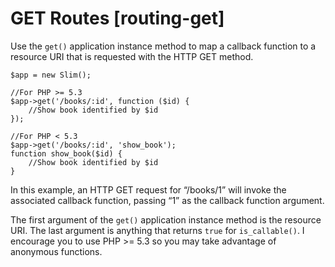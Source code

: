 # GET Routes [routing-get] #

Use the `get()` application instance method to map a callback function to a resource URI that is requested with the HTTP GET method.

    $app = new Slim();
    
    //For PHP >= 5.3
    $app->get('/books/:id', function ($id) {
        //Show book identified by $id
    });
    
    //For PHP < 5.3
    $app->get('/books/:id', 'show_book');
    function show_book($id) {
        //Show book identified by $id
    }

In this example, an HTTP GET request for “/books/1” will invoke the associated callback function, passing “1” as the callback function argument.

The first argument of the `get()` application instance method is the resource URI. The last argument is anything that returns `true` for `is_callable()`. I encourage you to use PHP >= 5.3 so you may take advantage of anonymous functions.